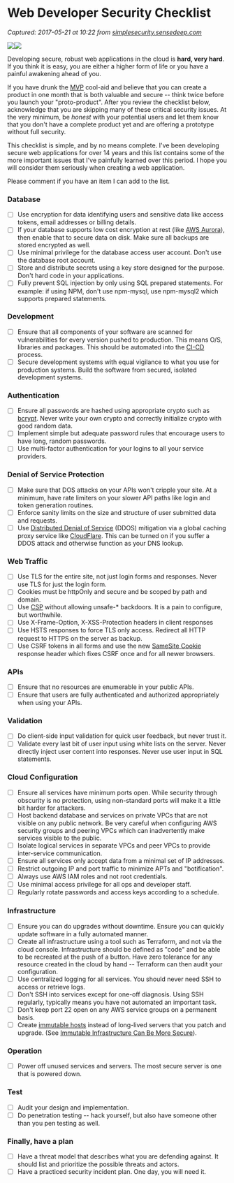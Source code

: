 # Web Developer Security Checklist

_Captured: 2017-05-21 at 10:22 from [simplesecurity.sensedeep.com](https://simplesecurity.sensedeep.com/web-developer-security-checklist-f2e4f43c9c56)_

![](https://cdn-images-1.medium.com/freeze/max/30/1*UOl3ydmbG1ehgoSpBxdGFA.jpeg?q=20)![](https://cdn-images-1.medium.com/max/800/1*UOl3ydmbG1ehgoSpBxdGFA.jpeg)

Developing secure, robust web applications in the cloud is **hard, very hard**. If you think it is easy, you are either a higher form of life or you have a painful awakening ahead of you.

If you have drunk the [MVP](https://en.wikipedia.org/wiki/Minimum_viable_product) cool-aid and believe that you can create a product in one month that is both valuable and secure -- think twice before you launch your "proto-product". After you review the checklist below, acknowledge that you are skipping many of these critical security issues. At the very minimum, be _honest_ with your potential users and let them know that you don't have a complete product yet and are offering a prototype without full security.

This checklist is simple, and by no means complete. I've been developing secure web applications for over 14 years and this list contains some of the more important issues that I've painfully learned over this period. I hope you will consider them seriously when creating a web application.

Please comment if you have an item I can add to the list.

### **Database**

  * [ ] Use encryption for data identifying users and sensitive data like access tokens, email addresses or billing details.
  * [ ] If your database supports low cost encryption at rest (like [AWS Aurora](https://aws.amazon.com/about-aws/whats-new/2015/12/amazon-aurora-now-supports-encryption-at-rest/)), then enable that to secure data on disk. Make sure all backups are stored encrypted as well.
  * [ ] Use minimal privilege for the database access user account. Don't use the database root account.
  * [ ] Store and distribute secrets using a key store designed for the purpose. Don't hard code in your applications.
  * [ ] Fully prevent SQL injection by only using SQL prepared statements. For example: if using NPM, don't use npm-mysql, use npm-mysql2 which supports prepared statements.

### Development

  * [ ] Ensure that all components of your software are scanned for vulnerabilities for every version pushed to production. This means O/S, libraries and packages. This should be automated into the [CI-CD](https://en.wikipedia.org/wiki/CI/CD) process.
  * [ ] Secure development systems with equal vigilance to what you use for production systems. Build the software from secured, isolated development systems.

### Authentication

  * [ ] Ensure all passwords are hashed using appropriate crypto such as [bcrypt](https://en.wikipedia.org/wiki/Bcrypt). Never write your own crypto and correctly initialize crypto with good random data.
  * [ ] Implement simple but adequate password rules that encourage users to have long, random passwords.
  * [ ] Use multi-factor authentication for your logins to all your service providers.

### **Denial of Service Protection**

  * [ ] Make sure that DOS attacks on your APIs won't cripple your site. At a minimum, have rate limiters on your slower API paths like login and token generation routines.
  * [ ] Enforce sanity limits on the size and structure of user submitted data and requests.
  * [ ] Use [Distributed Denial of Service](https://en.wikipedia.org/wiki/Denial-of-service_attack) (DDOS) mitigation via a global caching proxy service like [CloudFlare](https://www.cloudflare.com/). This can be turned on if you suffer a DDOS attack and otherwise function as your DNS lookup.

### **Web Traffic**

  * [ ] Use TLS for the entire site, not just login forms and responses. Never use TLS for just the login form.
  * [ ] Cookies must be httpOnly and secure and be scoped by path and domain.
  * [ ] Use [CSP](https://en.wikipedia.org/wiki/Content_Security_Policy) without allowing unsafe-* backdoors. It is a pain to configure, but worthwhile.
  * [ ] Use X-Frame-Option, X-XSS-Protection headers in client responses
  * [ ] Use HSTS responses to force TLS only access. Redirect all HTTP request to HTTPS on the server as backup.
  * [ ] Use CSRF tokens in all forms and use the new [SameSite Cookie](https://scotthelme.co.uk/csrf-is-dead/) response header which fixes CSRF once and for all newer browsers.

### **APIs**

  * [ ] Ensure that no resources are enumerable in your public APIs.
  * [ ] Ensure that users are fully authenticated and authorized appropriately when using your APIs.

### **Validation**

  * [ ] Do client-side input validation for quick user feedback, but never trust it.
  * [ ] Validate every last bit of user input using white lists on the server. Never directly inject user content into responses. Never use user input in SQL statements.

### **Cloud Configuration**

  * [ ] Ensure all services have minimum ports open. While security through obscurity is no protection, using non-standard ports will make it a little bit harder for attackers.
  * [ ] Host backend database and services on private VPCs that are not visible on any public network. Be very careful when configuring AWS security groups and peering VPCs which can inadvertently make services visible to the public.
  * [ ] Isolate logical services in separate VPCs and peer VPCs to provide inter-service communication.
  * [ ] Ensure all services only accept data from a minimal set of IP addresses.
  * [ ] Restrict outgoing IP and port traffic to minimize APTs and "botification".
  * [ ] Always use AWS IAM roles and not root credentials.
  * [ ] Use minimal access privilege for all ops and developer staff.
  * [ ] Regularly rotate passwords and access keys according to a schedule.

### **Infrastructure**

  * [ ] Ensure you can do upgrades without downtime. Ensure you can quickly update software in a fully automated manner.
  * [ ] Create all infrastructure using a tool such as Terraform, and not via the cloud console. Infrastructure should be defined as "code" and be able to be recreated at the push of a button. Have zero tolerance for any resource created in the cloud by hand -- Terraform can then audit your configuration.
  * [ ] Use centralized logging for all services. You should never need SSH to access or retrieve logs.
  * [ ] Don't SSH into services except for one-off diagnosis. Using SSH regularly, typically means you have not automated an important task.
  * [ ] Don't keep port 22 open on any AWS service groups on a permanent basis.
  * [ ] Create [immutable hosts](http://chadfowler.com/2013/06/23/immutable-deployments.html) instead of long-lived servers that you patch and upgrade. (See [Immutable Infrastructure Can Be More Secure](https://simplesecurity.sensedeep.com/immutable-infrastructure-can-be-dramatically-more-secure-238f297eca49)).

### **Operation**

  * [ ] Power off unused services and servers. The most secure server is one that is powered down.

### Test

  * [ ] Audit your design and implementation.
  * [ ] Do penetration testing -- hack yourself, but also have someone other than you pen testing as well.

### **Finally, have a plan**

  * [ ] Have a threat model that describes what you are defending against. It should list and prioritize the possible threats and actors.
  * [ ] Have a practiced security incident plan. One day, you will need it.
